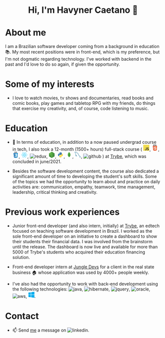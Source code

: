 <h1 align="center">Hi, I'm Havyner Caetano 👋</h1>

# About me

I am a Brazilian software developer coming from a background in education 📚. My most recent positions were in front-end, which is my preference, but I'm not dogmatic regarding technology. I've worked with backend in the past and I'd love to do so again, if given the opportunity. 

# Some of my interests

- I love to watch movies, tv shows and documentaries, read books and comic books, play games and tabletop RPG with my friends, do things that exercise my creativity, and, of course, code listening to music.  

# Education

- :seedling: In terms of education, in addition to a now paused undergrad course in tech, I also took a 12-month (1500+ hours) full-stack course (
    <img src="https://raw.githubusercontent.com/devicons/devicon/master/icons/javascript/javascript-original.svg" alt="javascript" width="20" height="20"/>, 
    <img src="https://raw.githubusercontent.com/devicons/devicon/master/icons/html5/html5-original-wordmark.svg" alt="html5" width="20" height="20"/>, 
    <img src="https://raw.githubusercontent.com/devicons/devicon/master/icons/css3/css3-original-wordmark.svg" alt="css3" width="20" height="20"/>, 
    <img src="https://raw.githubusercontent.com/devicons/devicon/master/icons/react/react-original.svg" alt="react" width="20" height="20"/>, 
    <img src="https://img.icons8.com/color/100/000000/redux.png" alt="redux" width="20" height="20"/>, 
    <img src="https://raw.githubusercontent.com/devicons/devicon/master/icons/nodejs/nodejs-original.svg" alt="node" width="20" height="20"/>, 
    <img src="https://raw.githubusercontent.com/devicons/devicon/master/icons/python/python-original.svg" alt="python" width="20" height="20"/>, 
    <img src="https://raw.githubusercontent.com/devicons/devicon/master/icons/mongodb/mongodb-original.svg" alt="mongodb" width="20" height="20"/>, 
    <img src="https://raw.githubusercontent.com/devicons/devicon/master/icons/mysql/mysql-original.svg" alt="mysql" width="20" height="20"/>,
    <img src="https://cdn.iconscout.com/icon/free/png-256/github-159-721954.png" alt="github" width="20" height="20"/>
  ) at <a href="https://www.betrybe.com">Trybe</a>, which was concluded in june/2021.  

- Besides the software development content, the course also dedicated a significant amount of time to developing the student's soft skills. Some of the topics we had the opportunity to learn about and practice on daily activities are: communication, empathy, teamwork, time management, leadership, critical thinking and creativity.  

# Previous work experiences

- Junior front-end developer (and also intern, initially) at [Trybe](https://betrybe.com/), an edtech focused on teaching software development in Brazil. I worked as the sole front-end developer on an initiative to create a dashboard to show their students their financial data. I was involved from the brainstorm until the release. The dashboard is now live and available for more than 5000 of Trybe's students who acquired their education financing solution.
- Front-end developer intern at [Jungle Devs](https://jungledevs.com/) for a client in the real state business 🏠 whose application was used by 4000+ people weekly.

- I've also had the opportunity to work with back-end development using the following technologies: 
    <img src="https://img.icons8.com/color/48/000000/java-coffee-cup-logo.png" alt="java" width="20" height="20"/>,
    <img src="https://javaetmoi.com/wp-content/uploads/2014/04/logo-hibernate.png" alt="hibernate" width="20" height="20"/>,
    <img src="https://bs-uploads.toptal.io/blackfish-uploads/components/skill_page/content/logo_file/logo/195509/regular_82x82_jquery-61c323b5e33214d6c3d442ed276eab68.png" alt="jquery" width="20" height="20"/>, 
    <img src="https://img.icons8.com/color/48/000000/oracle-logo.png" alt="oracle" width="20" height="20"/>, 
    <img src="https://upload.wikimedia.org/wikipedia/commons/9/93/Amazon_Web_Services_Logo.svg" alt="aws" width="20" height="20"/>,
    <img src="https://raw.githubusercontent.com/devicons/devicon/master/icons/windows8/windows8-original.svg" alt="windows" width="20" height="20"/>.  

# Contact

- :mailbox: Send <a href="https://www.linkedin.com/in/havyner-caetano">me</a> a message on <img src="https://img.icons8.com/color/48/000000/linkedin.png" alt="linkedin" width="20" height="20"/>.



